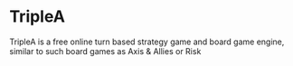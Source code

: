 TripleA
=======

TripleA is a free online turn based strategy game and board game engine, similar to such board games as Axis &amp; Allies or Risk
